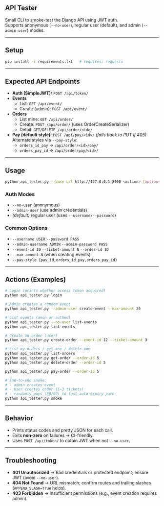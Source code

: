 ## API Tester

Small CLI to smoke-test the Django API using JWT auth.  
Supports anonymous (`--no-user`), regular user (default), and admin (`--admin-user`) modes.

---

## Setup

```bash
pip install -r requirements.txt   # requires: requests
```

---

## Expected API Endpoints

- **Auth (SimpleJWT):** `POST /api/token/`
- **Events**
  - List: `GET /api/event/`
  - Create (admin): `POST /api/event/`
- **Orders**
  - List mine: `GET /api/order/`
  - Create: `POST /api/order/` (uses OrderCreateSerializer)
  - Detail: `GET/DELETE /api/order/<id>/`
- **Pay (default style):** `POST /api/pay/<id>/` *(falls back to PUT if 405)*  
  Alternate styles via `--pay-style`:
  - `orders_id_pay` → `/api/order/<id>/pay/`
  - `orders_pay_id` → `/api/order/pay/<id>/`

---

## Usage

```bash
python api_tester.py --base-url http://127.0.0.1:8000 <action> [options]
```

### Auth Modes

- `--no-user` (anonymous)
- `--admin-user` (use admin credentials)
- *(default)* regular user (uses `--username/--password`)

### Common Options

- `--username USER` `--password PASS`
- `--admin-username ADMIN` `--admin-password PASS`
- `--event-id ID` `--ticket-amount N` `--order-id ID`
- `--max-amount N` (when creating events)
- `--pay-style {pay_id,orders_id_pay,orders_pay_id}`

---

## Actions (Examples)

```bash
# Login (prints whether access token acquired)
python api_tester.py login

# Admin creates a random event
python api_tester.py --admin-user create-event --max-amount 20

# List events (anon or authed)
python api_tester.py --no-user list-events
python api_tester.py list-events

# Create an order (user)
python api_tester.py create-order --event-id 12 --ticket-amount 3

# List my orders / get one / delete one
python api_tester.py list-orders
python api_tester.py get-order --order-id 5
python api_tester.py delete-order --order-id 5

python api_tester.py pay-order --order-id 5

# End-to-end smoke:
# - admin creates event
# - user creates order (1–3 tickets)
# - randomly pays (50/50) to test auto-expiry path
python api_tester.py smoke
```

---

## Behavior

- Prints status codes and pretty JSON for each call.
- Exits **non-zero** on failures → CI-friendly.
- Uses `POST /api/token/` to obtain JWT when not `--no-user`.

---

## Troubleshooting

- **401 Unauthorized** → Bad credentials or protected endpoint; ensure JWT (avoid `--no-user`).
- **404 Not Found** → URL mismatch; confirm routes and trailing slashes (`APPEND_SLASH=True` helps).
- **403 Forbidden** → Insufficient permissions (e.g., event creation requires admin).

